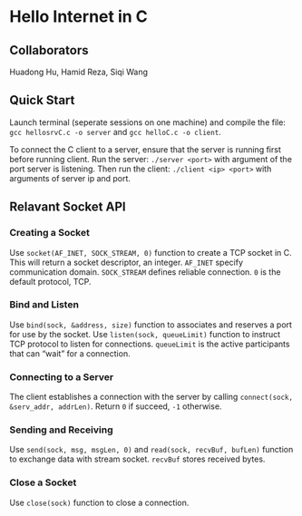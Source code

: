 # Hello Internet in C

## Collaborators

Huadong Hu, Hamid Reza, Siqi Wang

## Quick Start

Launch terminal (seperate sessions on one machine) and compile the file: `gcc hellosrvC.c -o server` and `gcc helloC.c -o client`.

To connect the C client to a server, ensure that the server is running first before running client. Run the server: `./server <port>` with argument of the port server is listening. Then run the client: `./client <ip> <port>` with arguments of server ip and port.

## Relavant Socket API

### Creating a Socket

Use `socket(AF_INET, SOCK_STREAM, 0)` function to create a TCP socket in C. This will return a socket descriptor, an integer. `AF_INET` specify communication domain. `SOCK_STREAM` defines reliable connection. `0` is the default protocol, TCP.

### Bind and Listen

Use `bind(sock, &address, size)` function to associates and reserves a port for use by the socket. Use `listen(sock, queueLimit)` function to instruct TCP protocol to listen for connections. `queueLimit` is the active participants that can “wait” for a connection.

### Connecting to a Server

The client establishes a connection with the server by calling `connect(sock, &serv_addr, addrLen)`. Return `0` if succeed, `-1` otherwise.

### Sending and Receiving

Use `send(sock, msg, msgLen, 0)` and `read(sock, recvBuf, bufLen)` function to exchange data with stream socket. `recvBuf` stores received bytes.

### Close a Socket

Use `close(sock)` function to close a connection.